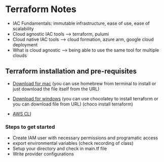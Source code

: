 # Terraform Notes
- IAC Fundamentals: immutable infrastructure, ease of use, ease of scalability
- Cloud agnostic IAC tools --> terraform, pulumi
- Cloud native IAC tools --> cloud formation, azure arm, google cloud deployment
- What is cloud agnostic --> being able to use the same tool for multiple clouds

## Terraform installation and pre-requisites
- [Download for mac](https://www.terraform.io/downloads) (you can use homebrew from terminal to install or just download the file itself from the URL)

- [Download for windows](https://www.terraform.io/downloads) (you can use chocolatey to install terraform or you can download file from URL) (choco install terraform)

- [AWS CLI](https://docs.aws.amazon.com/cli/latest/userguide/getting-started-install.html)

### Steps to get started
- Create IAM user with necessary permissions and programatic access
- export environmental variables (check recording of class)
- Setup your directory and check in main.tf file
- Write provider configurations
